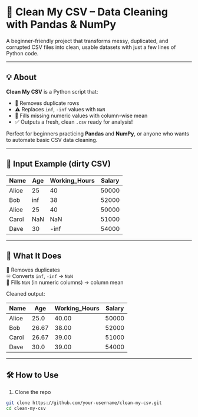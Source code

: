 # 🧹 Clean My CSV – Data Cleaning with Pandas & NumPy

A beginner-friendly project that transforms messy, duplicated, and corrupted CSV files into clean, usable datasets with just a few lines of Python code.

---

## 💡 About

**Clean My CSV** is a Python script that:
- 🚫 Removes duplicate rows
- ⚠ Replaces `inf`, `-inf` values with `NaN`
- 🧠 Fills missing numeric values with column-wise mean
- ✅ Outputs a fresh, clean `.csv` ready for analysis!

Perfect for beginners practicing **Pandas** and **NumPy**, or anyone who wants to automate basic CSV data cleaning.

---

## 📁 Input Example (dirty CSV)

| Name   | Age  | Working_Hours | Salary |
|--------|------|----------------|--------|
| Alice  | 25   | 40             | 50000  |
| Bob    | inf  | 38             | 52000  |
| Alice  | 25   | 40             | 50000  |
| Carol  | NaN  | NaN            | 51000  |
| Dave   | 30   | -inf           | 54000  |

---

## 🚀 What It Does

🔁 Removes duplicates  
♾ Converts `inf`, `-inf` → `NaN`  
🧼 Fills `NaN` (in numeric columns) → column mean  

Cleaned output:

| Name   | Age  | Working_Hours | Salary |
|--------|------|----------------|--------|
| Alice  | 25.0 | 40.00          | 50000  |
| Bob    | 26.67| 38.00          | 52000  |
| Carol  | 26.67| 39.00          | 51000  |
| Dave   | 30.0 | 39.00          | 54000  |

---

## 🛠 How to Use

1. Clone the repo
```bash
git clone https://github.com/your-username/clean-my-csv.git
cd clean-my-csv
